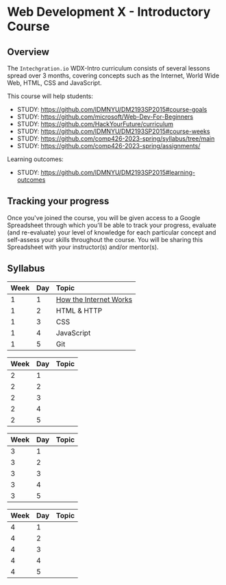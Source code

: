 # Web Development X - Introductory Course

## Overview 

The `Intechgration.io` WDX-Intro curriculum consists of several lessons spread over 3 months, covering concepts such as the Internet, World Wide Web, HTML, CSS and JavaScript.

This course will help students:

- STUDY: https://github.com/IDMNYU/DM2193SP2015#course-goals
- STUDY: https://github.com/microsoft/Web-Dev-For-Beginners
- STUDY: https://github.com/HackYourFuture/curriculum
- STUDY: https://github.com/IDMNYU/DM2193SP2015#course-weeks
- STUDY: https://github.com/comp426-2023-spring/syllabus/tree/main
- STUDY: https://github.com/comp426-2023-spring/assignments/

Learning outcomes:

- STUDY: https://github.com/IDMNYU/DM2193SP2015#learning-outcomes

## Tracking your progress

Once you've joined the course, you will be given access to a Google Spreadsheet through which you'll be able to track your progress, evaluate (and re-evaluate) your level of knowledge for each particular concept and self-assess your skills throughout the course. You will be sharing this Spreadsheet with your instructor(s) and/or mentor(s).

## Syllabus

| **Week** | **Day** | **Topic**                           |
| :---     |:---     |:---                                 |
| 1        | 1       | [How the Internet Works](week1.md#) |
| 1        | 2       | HTML & HTTP                         |
| 1        | 3       | CSS                                 |
| 1        | 4       | JavaScript                          |
| 1        | 5       | Git                                 |

| **Week** | **Day** | **Topic**                           |
| :---     |:---     |:---                                 |
| 2        | 1       | [](week2.md#)                       |
| 2        | 2       | [](week2.md#)                       |
| 2        | 3       | [](week2.md#)                       |
| 2        | 4       | [](week2.md#)                       |
| 2        | 5       | [](week2.md#)                       |

| **Week** | **Day** | **Topic**                           |
| :---     |:---     |:---                                 |
| 3        | 1       | [](week3.md#)                       |
| 3        | 2       | [](week3.md#)                       |
| 3        | 3       | [](week3.md#)                       |
| 3        | 4       | [](week3.md#)                       |
| 3        | 5       | [](week3.md#)                       |

| **Week** | **Day** | **Topic**                           |
| :---     |:---     |:---                                 |
| 4        | 1       | [](week4.md#)                       |
| 4        | 2       | [](week4.md#)                       |
| 4        | 3       | [](week4.md#)                       |
| 4        | 4       | [](week4.md#)                       |
| 4        | 5       | [](week4.md#)                       |



